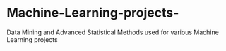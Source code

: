 # Machine-Learning-projects-
Data Mining and Advanced Statistical Methods  used for various Machine Learning projects 
